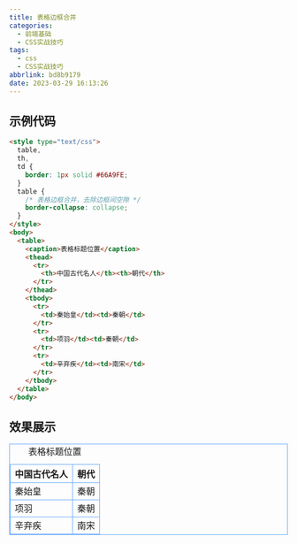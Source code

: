 ```yaml
---
title: 表格边框合并
categories:
  - 前端基础
  - CSS实战技巧
tags:
  - css
  - CSS实战技巧
abbrlink: bd8b9179
date: 2023-03-29 16:13:26
---
```


## 示例代码
```HTML
<style type="text/css">
  table,
  th,
  td {
    border: 1px solid #66A9FE;
  }
  table {
    /* 表格边框合并，去除边框间空隙 */
    border-collapse: collapse;
  }
</style>
<body>
  <table>
    <caption>表格标题位置</caption>
    <thead>
      <tr>
        <th>中国古代名人</th><th>朝代</th>
      </tr>
    </thead>
    <tbody>
      <tr>
        <td>秦始皇</td><td>秦朝</td>
      </tr>
      <tr>
        <td>项羽</td><td>秦朝</td>
      </tr>
      <tr>
        <td>辛弃疾</td><td>南宋</td>
      </tr>
    </tbody>
  </table>
</body>
```

## 效果展示
<section class="custom-display">
  <style type="text/css">
    table,
    th,
    td {
      border: 1px solid #66A9FE;
    }
    table {
      /* 表格边框合并，去除边框间空隙 */
      border-collapse: collapse;
    }
  </style>
  <body>
    <table>
      <caption>表格标题位置</caption>
      <thead>
        <tr>
          <th>中国古代名人</th><th>朝代</th>
        </tr>
      </thead>
      <tbody>
        <tr>
          <td>秦始皇</td><td>秦朝</td>
        </tr>
        <tr>
          <td>项羽</td><td>秦朝</td>
        </tr>
        <tr>
          <td>辛弃疾</td><td>南宋</td>
        </tr>
      </tbody>
    </table>
  </body>
</section>
